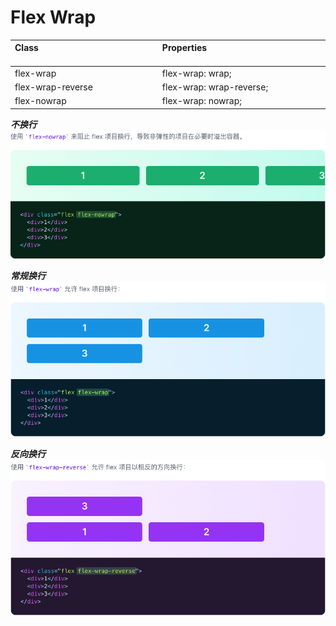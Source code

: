 # Flex Wrap

| Class<img width=200/> | Properties<img width=200/> |
| :------ | :------ |
| flex-wrap | flex-wrap: wrap; |
| flex-wrap-reverse | flex-wrap: wrap-reverse; |
| flex-nowrap | flex-wrap: nowrap; |

***不换行***
<img src="../css/assets/6871616645506_.pic.jpg">

***常规换行***
<img src="../css/assets/6881616645646_.pic.jpg">

***反向换行***
<img src="../css/assets/6891616645742_.pic.jpg">
